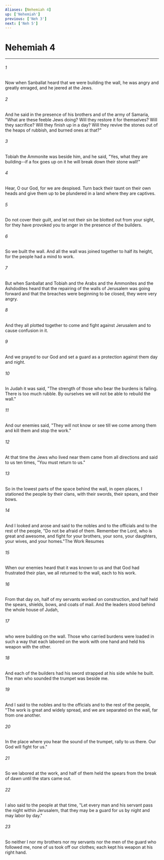 ```yaml
---
Aliases: [Nehemiah 4]
up: ['Nehemiah']
previous: ['Neh 3']
next: ['Neh 5']
---
```

# Nehemiah 4
***



###### 1 
Now when Sanballat heard that we were building the wall, he was angry and greatly enraged, and he jeered at the Jews. 

###### 2 
And he said in the presence of his brothers and of the army of Samaria, "What are these feeble Jews doing? Will they restore it for themselves? Will they sacrifice? Will they finish up in a day? Will they revive the stones out of the heaps of rubbish, and burned ones at that?" 

###### 3 
Tobiah the Ammonite was beside him, and he said, "Yes, what they are building--if a fox goes up on it he will break down their stone wall!" 

###### 4 
Hear, O our God, for we are despised. Turn back their taunt on their own heads and give them up to be plundered in a land where they are captives. 

###### 5 
Do not cover their guilt, and let not their sin be blotted out from your sight, for they have provoked you to anger in the presence of the builders. 

###### 6 
So we built the wall. And all the wall was joined together to half its height, for the people had a mind to work. 

###### 7 
But when Sanballat and Tobiah and the Arabs and the Ammonites and the Ashdodites heard that the repairing of the walls of Jerusalem was going forward and that the breaches were beginning to be closed, they were very angry. 

###### 8 
And they all plotted together to come and fight against Jerusalem and to cause confusion in it. 

###### 9 
And we prayed to our God and set a guard as a protection against them day and night. 

###### 10 
In Judah it was said, "The strength of those who bear the burdens is failing. There is too much rubble. By ourselves we will not be able to rebuild the wall." 

###### 11 
And our enemies said, "They will not know or see till we come among them and kill them and stop the work." 

###### 12 
At that time the Jews who lived near them came from all directions and said to us ten times, "You must return to us." 

###### 13 
So in the lowest parts of the space behind the wall, in open places, I stationed the people by their clans, with their swords, their spears, and their bows. 

###### 14 
And I looked and arose and said to the nobles and to the officials and to the rest of the people, "Do not be afraid of them. Remember the Lord, who is great and awesome, and fight for your brothers, your sons, your daughters, your wives, and your homes."The Work Resumes 

###### 15 
When our enemies heard that it was known to us and that God had frustrated their plan, we all returned to the wall, each to his work. 

###### 16 
From that day on, half of my servants worked on construction, and half held the spears, shields, bows, and coats of mail. And the leaders stood behind the whole house of Judah, 

###### 17 
who were building on the wall. Those who carried burdens were loaded in such a way that each labored on the work with one hand and held his weapon with the other. 

###### 18 
And each of the builders had his sword strapped at his side while he built. The man who sounded the trumpet was beside me. 

###### 19 
And I said to the nobles and to the officials and to the rest of the people, "The work is great and widely spread, and we are separated on the wall, far from one another. 

###### 20 
In the place where you hear the sound of the trumpet, rally to us there. Our God will fight for us." 

###### 21 
So we labored at the work, and half of them held the spears from the break of dawn until the stars came out. 

###### 22 
I also said to the people at that time, "Let every man and his servant pass the night within Jerusalem, that they may be a guard for us by night and may labor by day." 

###### 23 
So neither I nor my brothers nor my servants nor the men of the guard who followed me, none of us took off our clothes; each kept his weapon at his right hand.
